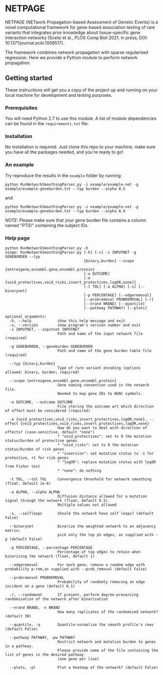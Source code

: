 # NETPAGE
NETPAGE (NETwork Propagation-based Assessment of Genetic Events) is a novel computational framework for gene-based association testing of rare variants that integrates prior knowledge about tissue-specific gene interaction networks (Scelsi et al., PLOS Comp Biol 2021, in press; DOI: 10.1371/journal.pcbi.1008517).

The framework combines network propagation with sparse regularised regression. Here we provide a Python module to perform network propagation. 

## Getting started
These instructions will get you a copy of the project up and running on your local machine for development and testing purposes. 

### Prerequisites
You will need Python 2.7 to use this module. A list of module dependencies can be found in the `requirements.txt` file.

### Installation
No installation is required. Just clone this repo to your machine, make sure you have all the packages needed, and you're ready to go!

### An example
Try reproduce the results in the `example` folder by running:
```
python RunNetworkSmoothingParser.py -i example/example-net -g example/example-geneburden.txt --typ burden --alpha 0.5
```
and
```
python RunNetworkSmoothingParser.py -i example/example-net -g example/example-geneburden.txt --typ burden --alpha 0.9
```
*NOTE:* Please make sure that your gene burden file contains a column named "PTID" containing the subject IDs.
### Help page
```
python RunNetworkSmoothingParser.py -h
usage: RunNetworkSmoothingParser.py [-h] [-v] -i INPUTNET -g GENEBURDEN --typ
                                    {binary,burden} --scope
                                    {entrezgene,ensembl.gene,ensembl.protein}
                                    [-o OUTCOME]
                                    [-e {void_protectives,void_risks,invert_protectives,logOR,none}]
                                    [-t TOL] [-a ALPHA] [-s] [--binarynet]
                                    [-p PERCENTAGE] [--edgeremoval]
                                    [--probremoval PROBREMOVAL] [-r]
                                    [--nrand NRAND] [--quantile]
                                    [--pathway PATHWAY] [--plots]

optional arguments:
  -h, --help            show this help message and exit
  -v, --version         show program's version number and exit
  -i INPUTNET, --inputnet INPUTNET
                        Path and name of the input network file (required)
                        
  -g GENEBURDEN, --geneburden GENEBURDEN
                        Path and name of the gene burden table file (required)
                        
  --typ {binary,burden}
                        Type of rare variant encoding (options allowed: binary, burden; required)
                        
  --scope {entrezgene,ensembl.gene,ensembl.protein}
                        Gene naming convention used in the network file.
                        Needed to map gene IDs to HGNC symbols.
                        
  -o OUTCOME, --outcome OUTCOME
                        File storing the outcome wrt which direction of effect must be considered (required)
                        
  -e {void_protectives,void_risks,invert_protectives,logOR,none}, --effect {void_protectives,void_risks,invert_protectives,logOR,none}
                        How do you want to deal with direction of effects? (case-sensitive, default "none")
                        * "void_protectives": set to 0 the mutation status/burden of protective genes
                        * "void_risks": set to 0 the mutation status/burden of risk genes
                        * "inversion": set mutation status to -1 for protective, +1 for risk genes
                        * "logOR": replace mutation status with logOR from Fisher test
                        * "none": do nothing
                        
  -t TOL, --tol TOL     Convergence threshold for network smoothing (float, default 1e-6)
                        
  -a ALPHA, --alpha ALPHA
                        Diffusion distance allowed for a mutation signal through the network (float, default 0.5).
                        Multiple values not allowed
                        
  -s, --selfloops       Should the network have self loops? (default False)
                        
  --binarynet           Binarize the weighted network to an adjacency matrix;
                        pick only the top p% edges, as supplied with -p (default False)
                        
  -p PERCENTAGE, --percentage PERCENTAGE
                        Percentage of top edges to retain when binarising the network (float, default 1)
                        
  --edgeremoval         For each gene, remove a random edge with probability p-rem,as supplied with --prob_removal (default False)
                        
  --probremoval PROBREMOVAL
                        Probability of randomly removing an edge incident on a gene (default 0.1)
                        
  -r, --randomnet       If present, perform degree-preserving randomisation of the network after binarisation
                        
  --nrand NRAND, -n NRAND
                        How many replicates of the randomised network? (default 30)
                        
  --quantile, -q        Quantile-normalise the smooth profile's rows (default False)
                        
  --pathway PATHWAY, -pw PATHWAY
                        Restrict network and mutation burden to genes in a pathway.
                        Please provide name of the file containing the list of genes in the desired pathway
                        (one gene per line)
                        
  --plots, -pl          Plot a heatmap of the network? (default False)
```
